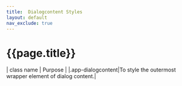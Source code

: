 ```yaml
---
title:  Dialogcontent Styles
layout: default
nav_exclude: true
---
```

# {{page.title}}

| class name  | Purpose |
|.app-dialogcontent|To style the outermost wrapper element of dialog content.|
